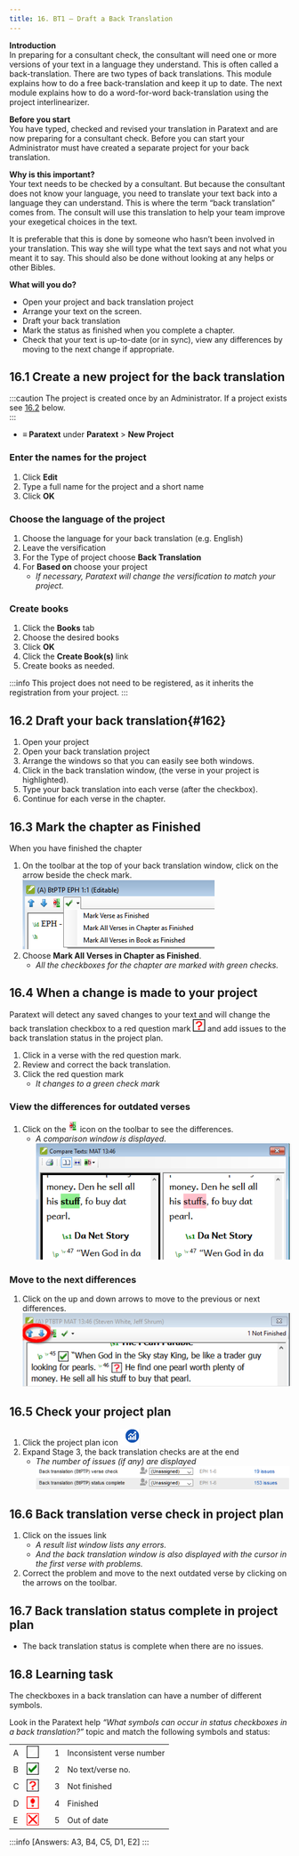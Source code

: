 ```yaml
---
title: 16. BT1 – Draft a Back Translation
---
```

**Introduction**  
In preparing for a consultant check, the consultant will need one or more versions of your text in a language they understand. This is often called a back-translation. There are two types of back translations. This module explains how to do a free back-translation and keep it up to date. The next module explains how to do a word-for-word back-translation using the project interlinearizer.

**Before you start**  
You have typed, checked and revised your translation in Paratext and are now preparing for a consultant check. Before you can start your Administrator must have created a separate project for your back translation.

**Why is this important?**  
Your text needs to be checked by a consultant. But because the consultant does not know your language, you need to translate your text back into a language they can understand. This is where the term “back translation” comes from. The consult will use this translation to help your team improve your exegetical choices in the text.

It is preferable that this is done by someone who hasn’t been involved in your translation. This way she will type what the text says and not what you meant it to say. This should also be done without looking at any helps or other Bibles.

**What will you do?**  
-  Open your project and back translation project
-  Arrange your text on the screen.
-  Draft your back translation
-  Mark the status as finished when you complete a chapter.
-  Check that your text is up-to-date (or in sync), view any differences by moving to the next change if appropriate.

## 16.1 Create a new project for the back translation
 
:::caution
The project is created once by an Administrator. If a project exists see [16.2](#162) below.   
:::
- **≡ Paratext** under **Paratext** \> **New Project** 

### Enter the names for the project
1.  Click **Edit** 
1.  Type a full name for the project and a short name 
1.  Click **OK** 

### Choose the language of the project
1.  Choose the language for your back translation (e.g. English)
1.  Leave the versification
1.  For the Type of project choose **Back Translation**
1.  For **Based on** choose your project  
    - *If necessary, Paratext will change the versification to match your project.*

### Create books 
1.  Click the **Books** tab
1.  Choose the desired books
1.  Click **OK**
1.  Click the **Create Book(s)** link
1.  Create books as needed.

:::info
This project does not need to be registered, as it inherits the registration from your project.
:::

## 16.2 Draft your back translation{#162}
1.  Open your project
1.  Open your back translation project
1.  Arrange the windows so that you can easily see both windows.
1.  Click in the back translation window, (the verse in your project is highlighted).
1.  Type your back translation into each verse (after the checkbox).
1.  Continue for each verse in the chapter.

## 16.3 Mark the chapter as Finished
When you have finished the chapter

1.  On the toolbar at the top of your back translation window, click on the arrow beside the check mark.  
    ![wordml://97.png](../media/285e6d53f77a7d2d34ab6c4e22065e3b.png)
1.  Choose **Mark All Verses in Chapter as Finished**.
    - *All the checkboxes for the chapter are marked with green checks.*

## 16.4 When a change is made to your project
Paratext will detect any saved changes to your text and will change the back translation checkbox to a red question mark ![wordml://98.png](../media/fd2a2899133a5e6932581c91e4a3f0e3.png) and add issues to the back translation status in the project plan.

1.  Click in a verse with the red question mark.
1.  Review and correct the back translation.
1.  Click the red question mark  
    -  *It changes to a green check mark*

### View the differences for outdated verses
1.  Click on the ![wordml://99.png](../media/be3ec4dba9fa9fd49cc3cfbf9d635979.png) icon on the toolbar to see the differences.  
    - *A comparison window is displayed*.  
    ![wordml://100.png](../media/9da74a5911c8ba1d92d9e18caad3db4a.png)

### Move to the next differences
1.  Click on the up and down arrows to move to the previous or next differences.  
    ![wordml://101.png](../media/ec6005b7e6d58cf0917c133ddb451b24.png)


## 16.5 Check your project plan
1.  Click the project plan icon ![wordml://102.png](../media/d4f73d4e85851f0a7038bdd7f203d5f5.png)
1.  Expand Stage 3, the back translation checks are at the end  
    - *The number of issues (if any) are displayed*  
    ![wordml://103.png](../media/06c918135131c6c83bfff9ae5644156b.png)

## 16.6 Back translation verse check in project plan
1.  Click on the issues link  
    - *A result list window lists any errors.*  
    -  *And the back translation window is also displayed with the cursor in the first verse with problems.*
1.  Correct the problem and move to the next outdated verse by clicking on the arrows on the toolbar.

## 16.7 Back translation status complete in project plan
-  The back translation status is complete when there are no issues.

## 16.8 Learning task
The checkboxes in a back translation can have a number of different symbols.

Look in the Paratext help *“What symbols can occur in status checkboxes in a back translation?”* topic and match the following symbols and status:


|  |  |  |  |  |
|---|-----------------------------------------------------------------|---|---|---------------------------|
| A | ![](../media/09b61c5c6d378fe5eb55993803e9fa62.png) |   | 1 | Inconsistent verse number |
| B | ![](../media/137adc925e0bf657c630c10699ddc5f8.png) |   | 2 | No text/verse no.         |
| C | ![](../media/82d0c3ada1245233d0d5fe0b4e650e44.png) |   | 3 | Not finished              |
| D | ![](../media/0cfc20f7ce5ae319c3aeb941e70fa482.png) |   | 4 | Finished                  |
| E | ![](../media/aeb91707fa743aa95460a958d7f7f8f4.png) |   | 5 | Out of date               |


:::info
[Answers: A3, B4, C5, D1, E2]
:::